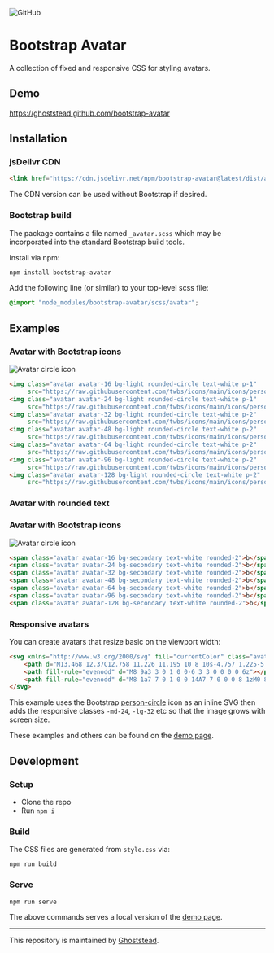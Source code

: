 ![GitHub](https://img.shields.io/github/license/ghoststead/steady-cli?label=License)

# Bootstrap Avatar

A collection of fixed and responsive CSS for styling avatars.

## Demo
https://ghoststead.github.com/bootstrap-avatar

## Installation

### jsDelivr CDN
```html
<link href="https://cdn.jsdelivr.net/npm/bootstrap-avatar@latest/dist/avatar.min.css" rel="stylesheet">
```
The CDN version can be used without Bootstrap if desired.

### Bootstrap build
The package contains a file named `_avatar.scss` which may be incorporated into the
standard Bootstrap build tools.

Install via npm:
```html
npm install bootstrap-avatar
```

Add the following line (or similar) to your top-level scss file:
```scss
@import "node_modules/bootstrap-avatar/scss/avatar";
```

## Examples

### Avatar with Bootstrap icons
![Avatar circle icon](https://static.ghoststead.com/projects/bootstrap-avatar/avatar-circle-icon.png)

```html
<img class="avatar avatar-16 bg-light rounded-circle text-white p-1"
     src="https://raw.githubusercontent.com/twbs/icons/main/icons/person.svg">
<img class="avatar avatar-24 bg-light rounded-circle text-white p-1"
     src="https://raw.githubusercontent.com/twbs/icons/main/icons/person-fill.svg">
<img class="avatar avatar-32 bg-light rounded-circle text-white p-2"
     src="https://raw.githubusercontent.com/twbs/icons/main/icons/person-fill.svg">
<img class="avatar avatar-48 bg-light rounded-circle text-white p-2"
     src="https://raw.githubusercontent.com/twbs/icons/main/icons/person-fill.svg">
<img class="avatar avatar-64 bg-light rounded-circle text-white p-2"
     src="https://raw.githubusercontent.com/twbs/icons/main/icons/person-fill.svg">
<img class="avatar avatar-96 bg-light rounded-circle text-white p-2"
     src="https://raw.githubusercontent.com/twbs/icons/main/icons/person-fill.svg">
<img class="avatar avatar-128 bg-light rounded-circle text-white p-2"
     src="https://raw.githubusercontent.com/twbs/icons/main/icons/person-fill.svg">
```

### Avatar with rounded text
### Avatar with Bootstrap icons
![Avatar circle icon](https://static.ghoststead.com/projects/bootstrap-avatar/avatar-rounded-text.png)

```html
<span class="avatar avatar-16 bg-secondary text-white rounded-2">b</span>
<span class="avatar avatar-24 bg-secondary text-white rounded-2">b</span>
<span class="avatar avatar-32 bg-secondary text-white rounded-2">b</span>
<span class="avatar avatar-48 bg-secondary text-white rounded-2">b</span>
<span class="avatar avatar-64 bg-secondary text-white rounded-2">b</span>
<span class="avatar avatar-96 bg-secondary text-white rounded-2">b</span>
<span class="avatar avatar-128 bg-secondary text-white rounded-2">b</span>
```

### Responsive avatars
You can create avatars that resize basic on the viewport width:
```html
<svg xmlns="http://www.w3.org/2000/svg" fill="currentColor" class="avatar avatar-16 avatar-md-24 avatar-lg-32 avatar-xl-64 avatar-xxl-128 text-primary" viewBox="0 0 16 16">
    <path d="M13.468 12.37C12.758 11.226 11.195 10 8 10s-4.757 1.225-5.468 2.37A6.987 6.987 0 0 0 8 15a6.987 6.987 0 0 0 5.468-2.63z"></path>
    <path fill-rule="evenodd" d="M8 9a3 3 0 1 0 0-6 3 3 0 0 0 0 6z"></path>
    <path fill-rule="evenodd" d="M8 1a7 7 0 1 0 0 14A7 7 0 0 0 8 1zM0 8a8 8 0 1 1 16 0A8 8 0 0 1 0 8z"></path>
</svg>
```

This example uses the Bootstrap [person-circle](https://icons.getbootstrap.com/icons/person-circle/) icon as an inline SVG then
adds the responsive classes `-md-24`, `-lg-32` etc so that the image grows with screen size.

These examples and others can be found on the [demo page](https://ghoststead.github.com/bootstrap-avatar).

## Development
### Setup
* Clone the repo
* Run `npm i`

### Build
The CSS files are generated from `style.css` via:
```shell
npm run build
```

### Serve
```shell
npm run serve
```

The above commands serves a local version of the [demo page](https://ghoststead.github.com/bootstrap-avatar).

---
This repository is maintained by [Ghoststead](https://www.ghoststead.com).
